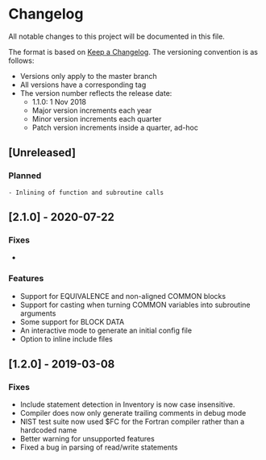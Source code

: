 # Changelog
All notable changes to this project will be documented in this file.

The format is based on [Keep a Changelog](https://keepachangelog.com/en/1.0.0/).
The versioning convention is as follows:

* Versions only apply to the master branch
* All versions have a corresponding tag
* The version number reflects the release date:
    - 1.1.0: 1 Nov 2018
    - Major version increments each year
    - Minor version increments each quarter
    - Patch version increments inside a quarter, ad-hoc

## [Unreleased]
### Planned
    - Inlining of function and subroutine calls

## [2.1.0] - 2020-07-22
### Fixes
- 
### Features
- Support for EQUIVALENCE and non-aligned COMMON blocks
- Support for casting when turning COMMON variables into subroutine arguments
- Some support for BLOCK DATA
- An interactive mode to generate an initial config file
- Option to inline include files  
## [1.2.0] - 2019-03-08
### Fixes
- Include statement detection in Inventory is now case insensitive.
- Compiler does now only generate trailing comments in debug mode
- NIST test suite now used $FC for the Fortran compiler rather than a hardcoded name
- Better warning for unsupported features
- Fixed a bug in parsing of read/write statements


